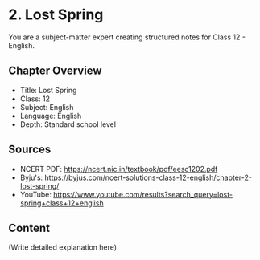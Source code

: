 # 2. Lost Spring

You are a subject-matter expert creating structured notes for Class 12 - English.

## Chapter Overview
- Title: Lost Spring
- Class: 12
- Subject: English
- Language: English
- Depth: Standard school level

## Sources
- NCERT PDF: https://ncert.nic.in/textbook/pdf/eesc1202.pdf
- Byju's: https://byjus.com/ncert-solutions-class-12-english/chapter-2-lost-spring/
- YouTube: https://www.youtube.com/results?search_query=lost-spring+class+12+english

## Content
(Write detailed explanation here)
